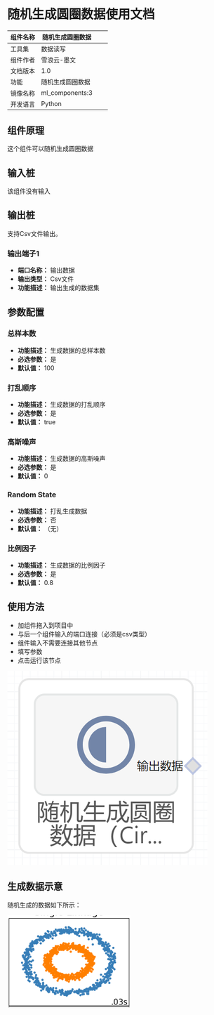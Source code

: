 # 随机生成圆圈数据使用文档
| 组件名称 | 随机生成圆圈数据|  |  |
| --- | --- | --- | --- |
| 工具集 | 数据读写 |  |  |
| 组件作者 | 雪浪云-墨文 |  |  |
| 文档版本 | 1.0 |  |  |
| 功能 |随机生成圆圈数据 |  |  |
| 镜像名称 | ml_components:3 |  |  |
| 开发语言 | Python |  |  |

## 组件原理
这个组件可以随机生成圆圈数据
## 输入桩
该组件没有输入

## 输出桩
支持Csv文件输出。
### 输出端子1

- **端口名称：** 输出数据
- **输出类型：** Csv文件
- **功能描述：** 输出生成的数据集
## 参数配置
### 总样本数

- **功能描述：** 生成数据的总样本数
- **必选参数：** 是
- **默认值：** 100
### 打乱顺序

- **功能描述：** 生成数据的打乱顺序
- **必选参数：** 是
- **默认值：** true
### 高斯噪声

- **功能描述：** 生成数据的高斯噪声
- **必选参数：** 是
- **默认值：** 0
### Random State

- **功能描述：** 打乱生成数据
- **必选参数：** 否
- **默认值：** （无）
### 比例因子

- **功能描述：** 生成数据的比例因子
- **必选参数：** 是
- **默认值：** 0.8



## 使用方法
- 加组件拖入到项目中
- 与后一个组件输入的端口连接（必须是csv类型）
- 组件输入不需要连接其他节点
- 填写参数
- 点击运行该节点


![](./img/随机生成圆圈数据0.png)

## 生成数据示意

随机生成的数据如下所示：

![](./img/随机生成圆圈数据.png)